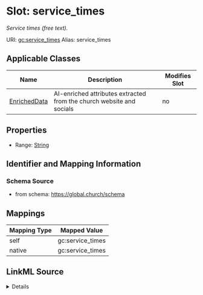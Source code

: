 

# Slot: service_times 


_Service times (free text)._





URI: [gc:service_times](https://global.church/schema/service_times)
Alias: service_times

<!-- no inheritance hierarchy -->





## Applicable Classes

| Name | Description | Modifies Slot |
| --- | --- | --- |
| [EnrichedData](EnrichedData.md) | AI-enriched attributes extracted from the church website and socials |  no  |






## Properties

* Range: [String](String.md)




## Identifier and Mapping Information






### Schema Source


* from schema: https://global.church/schema




## Mappings

| Mapping Type | Mapped Value |
| ---  | ---  |
| self | gc:service_times |
| native | gc:service_times |




## LinkML Source

<details>
```yaml
name: service_times
description: Service times (free text).
in_subset:
- public
- enrichment
from_schema: https://global.church/schema
rank: 1000
alias: service_times
domain_of:
- EnrichedData
range: string

```
</details>